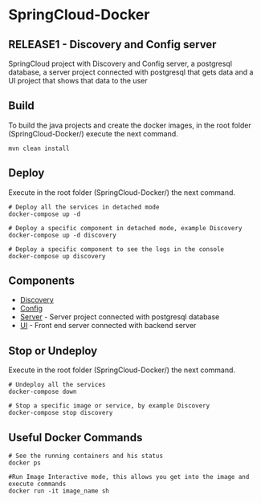 # SpringCloud-Docker

## RELEASE1 - Discovery and Config server 

SpringCloud project with Discovery and Config server, a postgresql database, a server project connected with postgresql that gets data and a UI project that shows that data to the user 

## Build
To build the java projects and create the docker images, in the root folder (SpringCloud-Docker/) execute the next command.

```
mvn clean install
```

## Deploy

Execute in the root folder (SpringCloud-Docker/) the next command.

```
# Deploy all the services in detached mode
docker-compose up -d

# Deploy a specific component in detached mode, example Discovery
docker-compose up -d discovery

# Deploy a specific component to see the logs in the console
docker-compose up discovery
```

## Components
* [Discovery](http://localhost:8761/) 
* [Config](http://localhost:8888/postgresql/docker)
* [Server](http://localhost:8081/class) - Server project connected with postgresql database
* [UI](http://localhost:8080) - Front end server connected with backend server 

## Stop or Undeploy

Execute in the root folder (SpringCloud-Docker/) the next command.

```
# Undeploy all the services
docker-compose down

# Stop a specific image or service, by example Discovery
docker-compose stop discovery

```

## Useful Docker Commands
```
# See the running containers and his status
docker ps

#Run Image Interactive mode, this allows you get into the image and execute commands
docker run -it image_name sh
